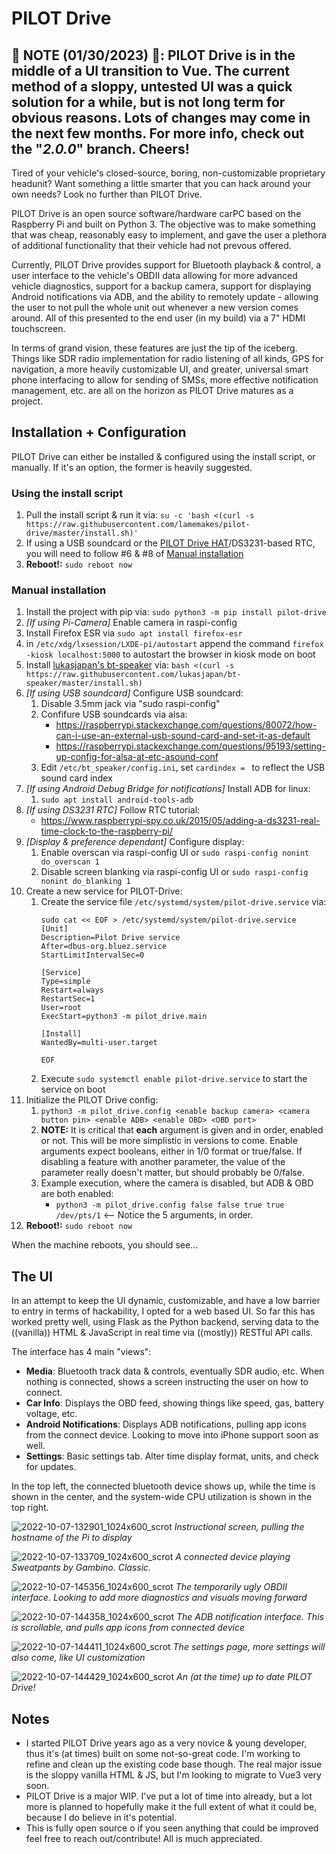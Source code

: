 # PILOT Drive

## **🚧 NOTE (01/30/2023) 🚧**: PILOT Drive is in the middle of a UI transition to Vue. The current method of a sloppy, untested UI was a quick solution for a while, but is not long term for obvious reasons. Lots of changes may come in the next few months. For more info, check out the "_2.0.0_" branch. Cheers!

Tired of your vehicle's closed-source, boring, non-customizable proprietary headunit? Want something a little smarter that you can hack around your own needs? Look no further than PILOT Drive.

PILOT Drive is an open source software/hardware carPC based on the Raspberry Pi and built on Python 3. The objective was to make something that was cheap, reasonably easy to implement, and gave the user a plethora of additional functionality that their vehicle had not prevous offered. 

Currently, PILOT Drive provides support for Bluetooth playback & control, a user interface to the vehicle's OBDII data allowing for more advanced vehicle diagnostics, support for a backup camera, support for displaying Android notifications via ADB, and the ability to remotely update - allowing the user to not pull the whole unit out whenever a new version comes around. All of this presented to the end user (in my build) via a 7" HDMI touchscreen.

In terms of grand vision, these features are just the tip of the iceberg. Things like SDR radio implementation for radio listening of all kinds, GPS for navigation, a more heavily customizable UI, and greater, universal smart phone interfacing to allow for sending of SMSs, more effective notification management, etc. are all on the horizon as PILOT Drive matures as a project.


## Installation + Configuration

PILOT Drive can either be installed & configured using the install script, or manually. If it's an option, the former is heavily suggested.

### Using the install script

1. Pull the install script & run it via: ```su -c 'bash <(curl -s https://raw.githubusercontent.com/lamemakes/pilot-drive/master/install.sh)'```
2. If using a USB soundcard or the [PILOT Drive HAT](https://github.com/lamemakes/pilot-drive-hardware)/DS3231-based RTC, you will need to follow #6 & #8 of [Manual installation](#manual-installation)
3. **Reboot!:** ```sudo reboot now```


### Manual installation

1. Install the project with pip via: ```sudo python3 -m pip install pilot-drive```
2. _[If using Pi-Camera]_ Enable camera in raspi-config
3. Install Firefox ESR via ```sudo apt install firefox-esr```
4. in ```/etc/xdg/lxsession/LXDE-pi/autostart``` append the command ```firefox -kiosk localhost:5000``` to autostart the browser in kiosk mode on boot
5. Install [lukasjapan's bt-speaker](https://github.com/lukasjapan/bt-speaker) via: ```bash <(curl -s https://raw.githubusercontent.com/lukasjapan/bt-speaker/master/install.sh)```
6. _[If using USB soundcard]_ Configure USB soundcard:
    1. Disable 3.5mm jack via "sudo raspi-config"
    2. Confifure USB soundcards via alsa:
        - https://raspberrypi.stackexchange.com/questions/80072/how-can-i-use-an-external-usb-sound-card-and-set-it-as-default
        - https://raspberrypi.stackexchange.com/questions/95193/setting-up-config-for-alsa-at-etc-asound-conf
    3. Edit ```/etc/bt_speaker/config.ini```, set ```cardindex = ``` to reflect the USB sound card index
7. _[If using Android Debug Bridge for notifications]_ Install ADB for linux:
    1. ```sudo apt install android-tools-adb```
8. _[If using DS3231 RTC]_ Follow RTC tutorial:
    - https://www.raspberrypi-spy.co.uk/2015/05/adding-a-ds3231-real-time-clock-to-the-raspberry-pi/
9. _[Display & preference dependant]_ Configure display:
    1. Enable overscan via raspi-config UI or ```sudo raspi-config nonint do_overscan 1```
    2. Disable screen blanking via raspi-config UI or ```sudo raspi-config nonint do_blanking 1```
10. Create a new service for PILOT-Drive:
    1. Create the service file ```/etc/systemd/system/pilot-drive.service``` via:
        ```
        sudo cat << EOF > /etc/systemd/system/pilot-drive.service
        [Unit]
        Description=Pilot Drive service
        After=dbus-org.bluez.service
        StartLimitIntervalSec=0

        [Service]
        Type=simple
        Restart=always
        RestartSec=1
        User=root
        ExecStart=python3 -m pilot_drive.main

        [Install]
        WantedBy=multi-user.target

        EOF
        ```
    2. Execute ```sudo systemctl enable pilot-drive.service``` to start the service on boot
11. Initialize the PILOT Drive config:
    1. ```python3 -m pilot_drive.config <enable backup camera> <camera button pin> <enable ADB> <enable OBD> <OBD port>```
    2. **NOTE:** It is critical that **each** argument is given and in order, enabled or not. This will be more simplistic in versions to come. Enable arguments expect booleans, either in 1/0 format or true/false. If disabling a feature with another parameter, the value of the parameter really doesn't matter, but should probably be 0/false.
    3. Example execution, where the camera is disabled, but ADB & OBD are both enabled:
        - ```python3 -m pilot_drive.config false false true true /dev/pts/1``` <-- Notice the 5 arguments, in order.
12. **Reboot!:** ```sudo reboot now```


When the machine reboots, you should see...

## The UI

In an attempt to keep the UI dynamic, customizable, and have a low barrier to entry in terms of hackability, I opted for a web based UI. So far this has worked pretty well, using Flask as the Python backend, serving data to the ((vanilla)) HTML & JavaScript in real time via ((mostly)) RESTful API calls. 

The interface has 4 main "views":
- **Media**: Bluetooth track data & controls, eventually SDR audio, etc. When nothing is connected, shows a screen instructing the user on how to connect.
- **Car Info**: Displays the OBD feed, showing things like speed, gas, battery voltage, etc.
- **Android Notifications**: Displays ADB notifications, pulling app icons from the connect device. Looking to move into iPhone support soon as well.
- **Settings**: Basic settings tab. Alter time display format, units, and check for updates.

In the top left, the connected bluetooth device shows up, while the time is shown in the center, and the system-wide CPU utilization is shown in the top right.


![2022-10-07-132901_1024x600_scrot](https://user-images.githubusercontent.com/83597346/194638006-a1814312-4ecd-4406-9dc1-3575267e7f11.png)
_Instructional screen, pulling the hostname of the Pi to display_


![2022-10-07-133709_1024x600_scrot](https://user-images.githubusercontent.com/83597346/194638036-15805f4a-e3fe-4c4d-a024-dea50e3fdf7e.png)
_A connected device playing Sweatpants by Gambino. Classic._


![2022-10-07-145356_1024x600_scrot](https://user-images.githubusercontent.com/83597346/194638057-c801d017-4b28-49c8-acab-7d15fe56ba94.png)
_The temporarily ugly OBDII interface. Looking to add more diagnostics and visuals moving forward_


![2022-10-07-144358_1024x600_scrot](https://user-images.githubusercontent.com/83597346/194638077-2f73111b-4a69-4b18-86fb-53e3f89ac685.png)
_The ADB notification interface. This is scrollable, and pulls app icons from connected device_


![2022-10-07-144411_1024x600_scrot](https://user-images.githubusercontent.com/83597346/194638102-b87fb9d9-7990-44bc-acca-b66ffe8951eb.png)
_The settings page, more settings will also come, like UI customization_


![2022-10-07-144429_1024x600_scrot](https://user-images.githubusercontent.com/83597346/194638106-9afb39ba-be57-40d8-b943-16a0784c959e.png)
_An (at the time) up to date PILOT Drive!_


## Notes

- I started PILOT Drive years ago as a very novice & young developer, thus it's (at times) built on some not-so-great code. I'm working to refine and clean up the existing code base though. The real major issue is the sloppy vanilla HTML & JS, but I'm looking to migrate to Vue3 very soon. 
- PILOT Drive is a major WIP. I've put a lot of time into already, but a lot more is planned to hopefully make it the full extent of what it could be, because I do believe in it's potential. 
- This is fully open source o if you seen anything that could be improved feel free to reach out/contribute! All is much appreciated. 
